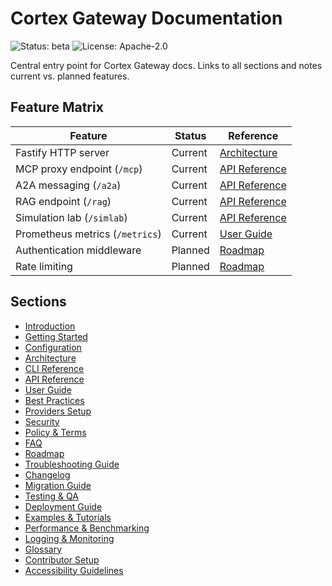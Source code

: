 # Cortex Gateway Documentation

![Status: beta](https://img.shields.io/badge/status-beta-orange)
![License: Apache-2.0](https://img.shields.io/badge/license-Apache%202.0-blue)

Central entry point for Cortex Gateway docs. Links to all sections and notes current vs. planned features.

## Feature Matrix
| Feature | Status | Reference |
|---------|--------|-----------|
| Fastify HTTP server | Current | [Architecture](architecture.md) |
| MCP proxy endpoint (`/mcp`) | Current | [API Reference](api.md) |
| A2A messaging (`/a2a`) | Current | [API Reference](api.md) |
| RAG endpoint (`/rag`) | Current | [API Reference](api.md) |
| Simulation lab (`/simlab`) | Current | [API Reference](api.md) |
| Prometheus metrics (`/metrics`) | Current | [User Guide](user-guide.md) |
| Authentication middleware | Planned | [Roadmap](roadmap.md) |
| Rate limiting | Planned | [Roadmap](roadmap.md) |

## Sections
- [Introduction](introduction.md)
- [Getting Started](getting-started.md)
- [Configuration](configuration.md)
- [Architecture](architecture.md)
- [CLI Reference](cli.md)
- [API Reference](api.md)
- [User Guide](user-guide.md)
- [Best Practices](best-practices.md)
- [Providers Setup](providers.md)
- [Security](security.md)
- [Policy & Terms](policy.md)
- [FAQ](faq.md)
- [Roadmap](roadmap.md)
- [Troubleshooting Guide](troubleshooting.md)
- [Changelog](changelog.md)
- [Migration Guide](migration.md)
- [Testing & QA](testing.md)
- [Deployment Guide](deployment.md)
- [Examples & Tutorials](examples.md)
- [Performance & Benchmarking](performance.md)
- [Logging & Monitoring](logging.md)
- [Glossary](glossary.md)
- [Contributor Setup](contributor-setup.md)
- [Accessibility Guidelines](accessibility.md)
